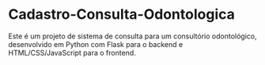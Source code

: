 # Cadastro-Consulta-Odontologica
Este é um projeto de sistema de consulta para um consultório odontológico, desenvolvido em Python com Flask para o backend e HTML/CSS/JavaScript para o frontend.
